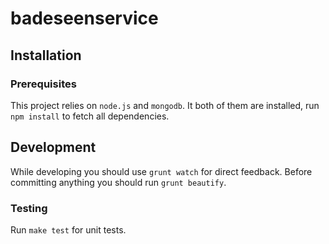 # badeseenservice

## Installation
### Prerequisites
This project relies on `node.js` and `mongodb`. It both of them are installed,
run `npm install` to fetch all dependencies.

## Development
While developing you should use `grunt watch` for direct feedback. Before
committing anything you should run `grunt beautify`.

### Testing
Run `make test` for unit tests.
